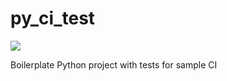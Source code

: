 # py_ci_test
![](https://img.shields.io/jenkins/build?jobUrl=https%3A%2F%2Fci.chenco.dev%2Fjenkins%2Fjob%2Fpy_ci_test%2Fjob%2Fmaster%2F)


Boilerplate Python project with tests for sample CI
